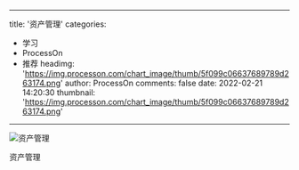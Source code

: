 
---
title: '资产管理'
categories: 
 - 学习
 - ProcessOn
 - 推荐
headimg: 'https://img.processon.com/chart_image/thumb/5f099c06637689789d263174.png'
author: ProcessOn
comments: false
date: 2022-02-21 14:20:30
thumbnail: 'https://img.processon.com/chart_image/thumb/5f099c06637689789d263174.png'
---

<div>   
<img class="thumb" alt="资产管理" src="https://img.processon.com/chart_image/thumb/5f099c06637689789d263174.png" referrerpolicy="no-referrer">
<p>资产管理</p>  
</div>
            